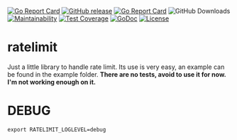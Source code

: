 [![Go Report Card](https://goreportcard.com/badge/github.com/sgaunet/)](https://goreportcard.com/report/github.com/sgaunet/)
[![GitHub release](https://img.shields.io/github/release/sgaunet/ratelimit.svg)](https://github.com/sgaunet/ratelimit/releases/latest)
[![Go Report Card](https://goreportcard.com/badge/github.com/sgaunet/ratelimit)](https://goreportcard.com/report/github.com/sgaunet/ratelimit)
![GitHub Downloads](https://img.shields.io/github/downloads/sgaunet/ratelimit/total)
[![Maintainability](https://api.codeclimate.com/v1/badges/eddae1359ceb80add799/maintainability)](https://codeclimate.com/github/sgaunet/ratelimit/maintainability)
[![Test Coverage](https://api.codeclimate.com/v1/badges/eddae1359ceb80add799/test_coverage)](https://codeclimate.com/github/sgaunet/ratelimit/test_coverage)
[![GoDoc](https://godoc.org/github.com/sgaunet/ratelimit?status.svg)](https://godoc.org/github.com/sgaunet/ratelimit)
[![License](https://img.shields.io/github/license/sgaunet/ratelimit.svg)](LICENSE)

# ratelimit

Just a little library to handle rate limit. Its use is very easy, an example can be found in the example folder.
**There are no tests, avoid to use it for now. I'm not working enough on it.**

# DEBUG

```
export RATELIMIT_LOGLEVEL=debug
```
